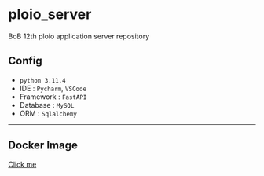# ploio_server

BoB 12th ploio application server repository
 
## Config

- `python 3.11.4`
- IDE : `Pycharm`, `VSCode`
- Framework : `FastAPI`
- Database : `MySQL`
- ORM : `Sqlalchemy`

---

## Docker Image

[Click me](https://github.com/users/oxdjww/packages/container/package/ploio_server)

